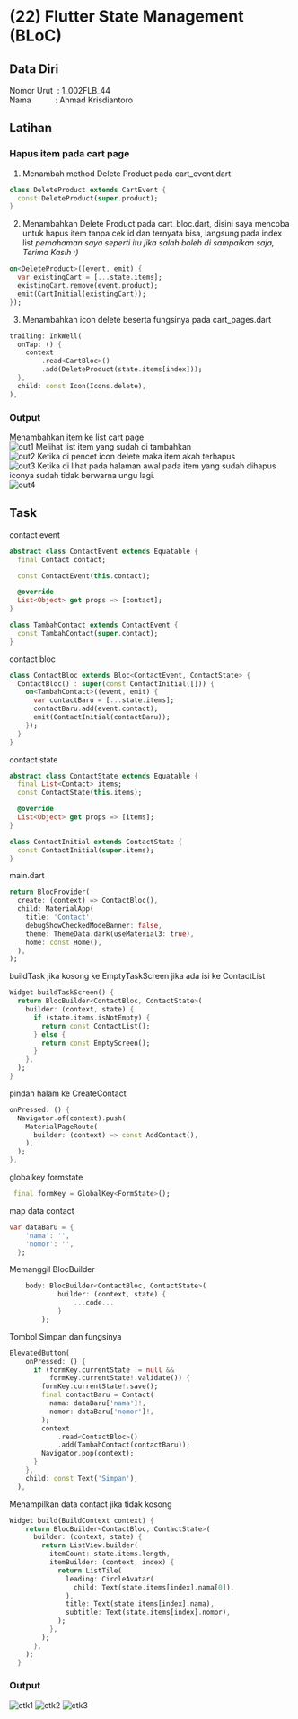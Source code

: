# (22) Flutter State Management (BLoC)

## Data Diri
Nomor Urut &nbsp;: 1_002FLB_44 <br>
Nama &emsp;&emsp;&ensp;&nbsp;: Ahmad Krisdiantoro

## Latihan
### Hapus item pada cart page
1. Menambah method Delete Product pada cart_event.dart
```dart
class DeleteProduct extends CartEvent {
  const DeleteProduct(super.product);
}
```
2. Menambahkan Delete Product pada cart_bloc.dart, disini saya mencoba untuk hapus item tanpa cek id dan ternyata bisa, langsung pada index list *pemahaman saya seperti itu jika salah boleh di sampaikan saja,  Terima Kasih :)*
```dart
on<DeleteProduct>((event, emit) {
  var existingCart = [...state.items];
  existingCart.remove(event.product);
  emit(CartInitial(existingCart));
});
```
3. Menambahkan icon delete beserta fungsinya pada cart_pages.dart
```dart
trailing: InkWell(
  onTap: () {
    context
        .read<CartBloc>()
        .add(DeleteProduct(state.items[index]));
  },
  child: const Icon(Icons.delete),
),
```
### Output 
Menambahkan item ke list cart page <br>
![out1](/22_Flutter%20State%20Management%20(BLoC)/screenshots/chart1.png)
Melihat list item yang sudah di tambahkan <br>
![out2](/22_Flutter%20State%20Management%20(BLoC)/screenshots/chart2.png)
Ketika di pencet icon delete maka item akah terhapus <br>
![out3](/22_Flutter%20State%20Management%20(BLoC)/screenshots/chart3.png)
Ketika di lihat pada halaman awal pada item yang sudah dihapus iconya sudah tidak berwarna ungu lagi.<br>
![out4](/22_Flutter%20State%20Management%20(BLoC)/screenshots/chart4.png)

## Task 
contact event
```dart
abstract class ContactEvent extends Equatable {
  final Contact contact;

  const ContactEvent(this.contact);

  @override
  List<Object> get props => [contact];
}

class TambahContact extends ContactEvent {
  const TambahContact(super.contact);
}
```
contact bloc
```dart
class ContactBloc extends Bloc<ContactEvent, ContactState> {
  ContactBloc() : super(const ContactInitial([])) {
    on<TambahContact>((event, emit) {
      var contactBaru = [...state.items];
      contactBaru.add(event.contact);
      emit(ContactInitial(contactBaru));
    });
  }
}
```
contact state
```dart
abstract class ContactState extends Equatable {
  final List<Contact> items;
  const ContactState(this.items);

  @override
  List<Object> get props => [items];
}

class ContactInitial extends ContactState {
  const ContactInitial(super.items);
}
```
main.dart
```dart
return BlocProvider(
  create: (context) => ContactBloc(),
  child: MaterialApp(
    title: 'Contact',
    debugShowCheckedModeBanner: false,
    theme: ThemeData.dark(useMaterial3: true),
    home: const Home(),
  ),
);
```
buildTask jika kosong ke EmptyTaskScreen jika ada isi ke ContactList
```dart
Widget buildTaskScreen() {
  return BlocBuilder<ContactBloc, ContactState>(
    builder: (context, state) {
      if (state.items.isNotEmpty) {
        return const ContactList();
      } else {
        return const EmptyScreen();
      }
    },
  );
}
```
pindah halam ke CreateContact
```dart
onPressed: () {
  Navigator.of(context).push(
    MaterialPageRoute(
      builder: (context) => const AddContact(),
    ),
  );
},
```
globalkey formstate
```dart
 final formKey = GlobalKey<FormState>();
 ```
map data contact 
```dart
var dataBaru = {
    'nama': '',
    'nomor': '',
  };
```
Memanggil BlocBuilder
```dart
    body: BlocBuilder<ContactBloc, ContactState>(
            builder: (context, state) {
                ...code...
            }
        );
```
Tombol Simpan dan fungsinya
```dart
ElevatedButton(
    onPressed: () {
      if (formKey.currentState != null &&
          formKey.currentState!.validate()) {
        formKey.currentState!.save();
        final contactBaru = Contact(
          nama: dataBaru['nama']!,
          nomor: dataBaru['nomor']!,
        );
        context
            .read<ContactBloc>()
            .add(TambahContact(contactBaru));
        Navigator.pop(context);
      }
    },
    child: const Text('Simpan'),
  ),
```
Menampilkan data contact jika tidak kosong
```dart
Widget build(BuildContext context) {
    return BlocBuilder<ContactBloc, ContactState>(
      builder: (context, state) {
        return ListView.builder(
          itemCount: state.items.length,
          itemBuilder: (context, index) {
            return ListTile(
              leading: CircleAvatar(
                child: Text(state.items[index].nama[0]),
              ),
              title: Text(state.items[index].nama),
              subtitle: Text(state.items[index].nomor),
            );
          },
        );
      },
    );
  }
```

### Output
![ctk1](/22_Flutter%20State%20Management%20(BLoC)/screenshots/contact1.png)
![ctk2](/22_Flutter%20State%20Management%20(BLoC)/screenshots/contact2.png)
![ctk3](/22_Flutter%20State%20Management%20(BLoC)/screenshots/contact3.png)




